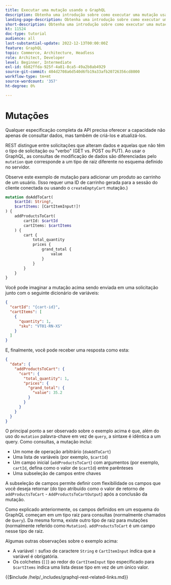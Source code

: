 ```yaml
---
title: Executar uma mutação usando o GraphQL
description: Obtenha uma introdução sobre como executar uma mutação usando o GraphQL no Adobe Commerce e [!DNL Magento Open Source]. Execute sua primeira mutação usando chamadas de POST.
landing-page-description: Obtenha uma introdução sobre como executar uma mutação usando o GraphQL no Adobe Commerce e [!DNL Magento Open Source]. Execute sua primeira mutação usando chamadas de POST.
short-description: Obtenha uma introdução sobre como executar uma mutação usando o GraphQL no Adobe Commerce e [!DNL Magento Open Source]. Execute sua primeira mutação usando chamadas de POST.
kt: 11524
doc-type: tutorial
audience: all
last-substantial-update: 2022-12-13T00:00:00Z
feature: GraphQL
topic: Commerce, Architecture, Headless
role: Architect, Developer
level: Beginner, Intermediate
exl-id: 6b82ffda-925f-4a81-8ca5-49a2b8ab4929
source-git-commit: 404d2708a6d540d6fb19a33afb20726356cd8000
workflow-type: tm+mt
source-wordcount: '357'
ht-degree: 0%

---
```


# Mutações

Qualquer especificação completa da API precisa oferecer a capacidade não apenas de consultar dados, mas também de criá-los e atualizá-los.

REST distingue entre solicitações que alteram dados e aquelas que não têm o tipo de solicitação ou &quot;verbo&quot; (GET vs. POST ou PUT).
Ao usar o GraphQL, as consultas de modificação de dados são diferenciadas pelo `mutation` que corresponde a um tipo de raiz diferente no esquema definido no servidor.

Observe este exemplo de mutação para adicionar um produto ao carrinho de um usuário. (Isso requer uma ID de carrinho gerada para a sessão do cliente conectada ou usando o `createEmptyCart` mutação.)

```graphql
mutation doAddToCart(
    $cartId: String!,
    $cartItems: [CartItemInput!]!
) {
    addProductsToCart(
        cartId: $cartId
        cartItems: $cartItems
    ) {
        cart {
            total_quantity
            prices {
                grand_total {
                    value
                }
            }
        }
    }
}
```

Você pode imaginar a mutação acima sendo enviada em uma solicitação junto com o seguinte dicionário de variáveis:

```json
{
  "cartId": "{cart-id}",
  "cartItems": [
    {
      "quantity": 1,
      "sku": "VT01-RN-XS"
    }
  ]
}
```

E, finalmente, você pode receber uma resposta como esta:

```json
{
  "data": {
    "addProductsToCart": {
      "cart": {
        "total_quantity": 1,
        "prices": {
          "grand_total": {
            "value": 35.2
          }
        }
      }
    }
  }
}
```

O principal ponto a ser observado sobre o exemplo acima é que, além do uso do `mutation` palavra-chave em vez de `query`, a sintaxe é idêntica a um query. Como consultas, a mutação inclui:

* Um nome de operação arbitrário (`doAddToCart`)
* Uma lista de variáveis (por exemplo, `$cartId`)
* Um campo inicial (`addProductsToCart`) com argumentos (por exemplo, `cartId`, defina como o valor de `$cartId`) entre parênteses
* Uma subseleção de campos entre chaves

A subseleção de campos permite definir com flexibilidade os campos que você deseja retornar (do tipo atribuído como o valor de retorno de `addProductsToCart` - `AddProductsToCartOutput`) após a conclusão da mutação.

Como explicado anteriormente, os campos definidos em um esquema do GraphQL começam em um tipo raiz para consultas (normalmente chamados de `Query`). Da mesma forma, existe outro tipo de raiz para mutações (normalmente referido como `Mutation`). `addProductsToCart` é um campo nesse tipo de raiz.

Algumas outras observações sobre o exemplo acima:

* A variável `!` sufixo de caractere `String` e `CartItemInput` indica que a variável é obrigatória.
* Os colchetes (`[]`) ao redor do `CartItemInput` tipo especificado para `$cartItems` indica uma lista desse tipo em vez de um único valor.

{{$include /help/_includes/graphql-rest-related-links.md}}

